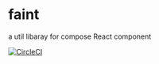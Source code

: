 # faint
a util libaray for compose React component

[![CircleCI](https://circleci.com/gh/FaintJS/faint/tree/master.svg?style=shield&circle-token=daa7f98eceb3098753aa007ed1aba9b7b99133f7)](https://circleci.com/gh/FaintJS/faint/tree/master)
